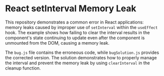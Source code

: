 # React setInterval Memory Leak

This repository demonstrates a common error in React applications: memory leaks caused by improper use of `setInterval` within the `useEffect` hook.  The example shows how failing to clear the interval results in the component's state continuing to update even after the component is unmounted from the DOM, causing a memory leak.

The `bug.js` file contains the erroneous code, while `bugSolution.js` provides the corrected version.  The solution demonstrates how to properly manage the interval and prevent the memory leak by using `clearInterval` in the cleanup function.